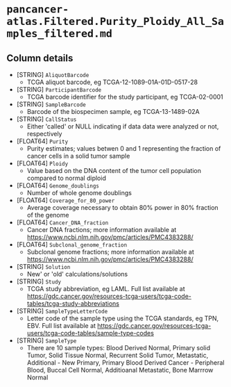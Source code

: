 # `pancancer-atlas.Filtered.Purity_Ploidy_All_Samples_filtered.md`

## Column details

* [STRING]    `AliquotBarcode`
  - TCGA aliquot barcode, eg TCGA-12-1089-01A-01D-0517-28
* [STRING]    `ParticipantBarcode`
  - TCGA barcode identifier for the study participant, eg TCGA-02-0001
* [STRING]    `SampleBarcode`
  - Barcode of the biospecimen sample, eg TCGA-13-1489-02A
* [STRING]    `CallStatus`
  - Either 'called' or NULL indicating if data data were analyzed or not, respectively
* [FLOAT64]    `Purity`
  - Purity estimates; values betwen 0 and 1 representing the fraction of cancer cells in a solid tumor sample
* [FLOAT64]    `Ploidy`
  - Value based on the DNA content of the tumor cell population compared to normal diploid
* [FLOAT64]    `Genome_doublings`
  - Number of whole genome doublings
* [FLOAT64]    `Coverage_for_80_power`
  -  Average coverage necessary to obtain 80% power in 80% fraction of the genome
* [FLOAT64]    `Cancer_DNA_fraction`
  - Cancer DNA fractions; more information available at https://www.ncbi.nlm.nih.gov/pmc/articles/PMC4383288/
* [FLOAT64]    `Subclonal_genome_fraction`
  - Subclonal genome fractions; more information available at https://www.ncbi.nlm.nih.gov/pmc/articles/PMC4383288/
* [STRING]    `Solution`
  - New' or 'old' calculations/solutions
* [STRING]    `Study`
  - TCGA study abbreviation, eg LAML. Full list available at https://gdc.cancer.gov/resources-tcga-users/tcga-code-tables/tcga-study-abbreviations
* [STRING]    `SampleTypeLetterCode`
  - Letter code of the sample type using the TCGA standards, eg TPN, EBV. Full list available at https://gdc.cancer.gov/resources-tcga-users/tcga-code-tables/sample-type-codes
* [STRING]    `SampleType`
  - There are 10 sample types: Blood Derived Normal, Primary solid Tumor, Solid Tissue Normal, Recurrent Solid Tumor, Metastatic, Additional - New Primary, Primary Blood Derived Cancer - Peripheral Blood, Buccal Cell Normal, Additioanal Metastatic, Bone Marrrow Normal

